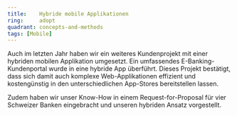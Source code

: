 ```yaml
---
title:    Hybride mobile Applikationen  
ring:     adopt  
quadrant: concepts-and-methods
tags: [Mobile]
---
```


Auch im letzten Jahr haben wir ein weiteres Kundenprojekt mit einer hybriden mobilen Applikation umgesetzt. Ein umfassendes E-Banking-Kundenportal wurde in eine hybride App überführt. Dieses Projekt bestätigt, dass sich damit auch komplexe Web-Applikationen effizient und kostengünstig in den unterschiedlichen App-Stores bereitstellen lassen.

Zudem haben wir unser Know-How in einem Request-for-Proposal für vier Schweizer Banken eingebracht und unseren hybriden Ansatz vorgestellt.
